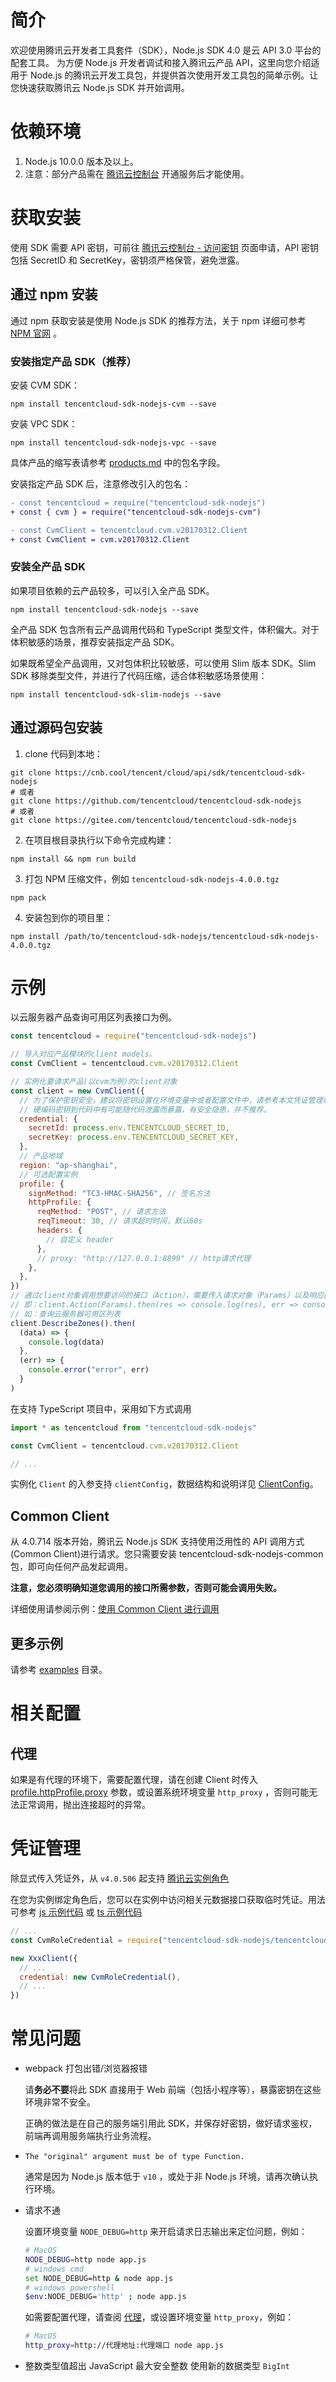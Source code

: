 # 简介

欢迎使用腾讯云开发者工具套件（SDK），Node.js SDK 4.0 是云 API 3.0 平台的配套工具。
为方便 Node.js 开发者调试和接入腾讯云产品 API，这里向您介绍适用于 Node.js 的腾讯云开发工具包，并提供首次使用开发工具包的简单示例。让您快速获取腾讯云 Node.js SDK 并开始调用。

# 依赖环境

1. Node.js 10.0.0 版本及以上。
2. 注意：部分产品需在 [腾讯云控制台](https://console.cloud.tencent.com/) 开通服务后才能使用。

# 获取安装

使用 SDK 需要 API 密钥，可前往 [腾讯云控制台 - 访问密钥](https://console.cloud.tencent.com/cam/capi) 页面申请，API 密钥包括 SecretID 和 SecretKey，密钥须严格保管，避免泄露。

## 通过 npm 安装

通过 npm 获取安装是使用 Node.js SDK 的推荐方法，关于 npm 详细可参考 [NPM 官网](https://www.npmjs.com/) 。

### 安装指定产品 SDK（推荐）

安装 CVM SDK：

```
npm install tencentcloud-sdk-nodejs-cvm --save
```

安装 VPC SDK：

```
npm install tencentcloud-sdk-nodejs-vpc --save
```

具体产品的缩写表请参考 [products.md](./products.md) 中的包名字段。

安装指定产品 SDK 后，注意修改引入的包名：

```diff
- const tencentcloud = require("tencentcloud-sdk-nodejs")
+ const { cvm } = require("tencentcloud-sdk-nodejs-cvm")

- const CvmClient = tencentcloud.cvm.v20170312.Client
+ const CvmClient = cvm.v20170312.Client
```

### 安装全产品 SDK

如果项目依赖的云产品较多，可以引入全产品 SDK。

```
npm install tencentcloud-sdk-nodejs --save
```

全产品 SDK 包含所有云产品调用代码和 TypeScript 类型文件，体积偏大。对于体积敏感的场景，推荐安装指定产品 SDK。

如果既希望全产品调用，又对包体积比较敏感，可以使用 Slim 版本 SDK。Slim SDK 移除类型文件，并进行了代码压缩，适合体积敏感场景使用：

```
npm install tencentcloud-sdk-slim-nodejs --save
```

## 通过源码包安装

1. clone 代码到本地：
```
git clone https://cnb.cool/tencent/cloud/api/sdk/tencentcloud-sdk-nodejs
# 或者
git clone https://github.com/tencentcloud/tencentcloud-sdk-nodejs
# 或者
git clone https://gitee.com/tencentcloud/tencentcloud-sdk-nodejs
```
2. 在项目根目录执行以下命令完成构建：
```
npm install && npm run build
```
3. 打包 NPM 压缩文件，例如 `tencentcloud-sdk-nodejs-4.0.0.tgz`
```
npm pack
```
4. 安装包到你的项目里：
```
npm install /path/to/tencentcloud-sdk-nodejs/tencentcloud-sdk-nodejs-4.0.0.tgz
```

# 示例

以云服务器产品查询可用区列表接口为例。

```js
const tencentcloud = require("tencentcloud-sdk-nodejs")

// 导入对应产品模块的client models。
const CvmClient = tencentcloud.cvm.v20170312.Client

// 实例化要请求产品(以cvm为例)的client对象
const client = new CvmClient({
  // 为了保护密钥安全，建议将密钥设置在环境变量中或者配置文件中，请参考本文凭证管理章节。
  // 硬编码密钥到代码中有可能随代码泄露而暴露，有安全隐患，并不推荐。
  credential: {
    secretId: process.env.TENCENTCLOUD_SECRET_ID,
    secretKey: process.env.TENCENTCLOUD_SECRET_KEY,
  },
  // 产品地域
  region: "ap-shanghai",
  // 可选配置实例
  profile: {
    signMethod: "TC3-HMAC-SHA256", // 签名方法
    httpProfile: {
      reqMethod: "POST", // 请求方法
      reqTimeout: 30, // 请求超时时间，默认60s
      headers: {
        // 自定义 header
      },
      // proxy: "http://127.0.0.1:8899" // http请求代理
    },
  },
})
// 通过client对象调用想要访问的接口（Action），需要传入请求对象（Params）以及响应回调函数
// 即：client.Action(Params).then(res => console.log(res), err => console.error(err))
// 如：查询云服务器可用区列表
client.DescribeZones().then(
  (data) => {
    console.log(data)
  },
  (err) => {
    console.error("error", err)
  }
)
```

在支持 TypeScript 项目中，采用如下方式调用

```js
import * as tencentcloud from "tencentcloud-sdk-nodejs"

const CvmClient = tencentcloud.cvm.v20170312.Client

// ...
```

实例化 `Client` 的入参支持 `clientConfig`，数据结构和说明详见 [ClientConfig](src/common/interface.ts)。

## Common Client

从 4.0.714 版本开始，腾讯云 Node.js SDK 支持使用泛用性的 API 调用方式(Common Client)进行请求。您只需要安装 tencentcloud-sdk-nodejs-common 包，即可向任何产品发起调用。

**注意，您必须明确知道您调用的接口所需参数，否则可能会调用失败。**

详细使用请参阅示例：[使用 Common Client 进行调用](examples/common)

## 更多示例

请参考 [examples](examples) 目录。

# 相关配置

## 代理

如果是有代理的环境下，需要配置代理，请在创建 Client 时传入 [profile.httpProfile.proxy](src/common/interface.ts#L78) 参数，或设置系统环境变量 `http_proxy` ，否则可能无法正常调用，抛出连接超时的异常。

# 凭证管理

除显式传入凭证外，从 `v4.0.506` 起支持 [腾讯云实例角色](https://cloud.tencent.com/document/product/213/47668)

在您为实例绑定角色后，您可以在实例中访问相关元数据接口获取临时凭证。用法可参考 [js 示例代码](./examples/cvm_role.js) 或 [ts 示例代码](./examples/cvm_role.ts)
```javascript
// ...
const CvmRoleCredential = require("tencentcloud-sdk-nodejs/tencentcloud/common/cvm_role_credential").default

new XxxClient({
  // ...
  credential: new CvmRoleCredential(),
  // ...
})
```

# 常见问题
- webpack 打包出错/浏览器报错

  请**务必不要**将此 SDK 直接用于 Web 前端（包括小程序等），暴露密钥在这些环境非常不安全。

  正确的做法是在自己的服务端引用此 SDK，并保存好密钥，做好请求鉴权，前端再调用服务端执行业务流程。

- `The "original" argument must be of type Function.`

  通常是因为 Node.js 版本低于 `v10` ，或处于非 Node.js 环境，请再次确认执行环境。

- 请求不通

  设置环境变量 `NODE_DEBUG=http` 来开启请求日志输出来定位问题，例如：
  ```sh
  # MacOS
  NODE_DEBUG=http node app.js
  # windows cmd
  set NODE_DEBUG=http & node app.js
  # windows powershell
  $env:NODE_DEBUG='http' ; node app.js
  ```
  如需要配置代理，请查阅 [代理](#代理)，或设置环境变量 `http_proxy`，例如：
  ```sh
  # MacOS
  http_proxy=http://代理地址:代理端口 node app.js
  ```

- 整数类型值超出 JavaScript 最大安全整数
  使用新的数据类型 `BigInt`
